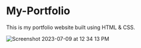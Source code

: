 # My-Portfolio
This is my portfolio website built using HTML &amp; CSS.



![Screenshot 2023-07-09 at 12 34 13 PM](https://github.com/JaryCruz/My-Portfolio/assets/96601148/6abd2ac3-50af-44d3-9ac2-bc12c43e6121)
